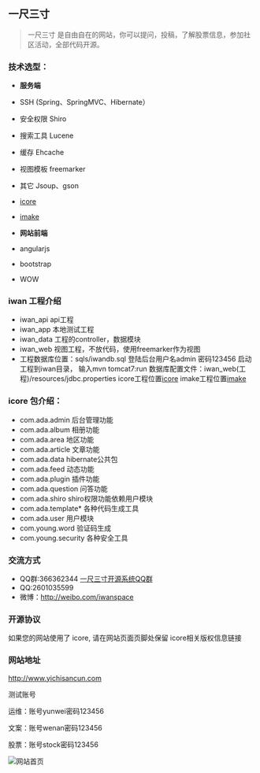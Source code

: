 ﻿## 一尺三寸

> 一尺三寸 是自由自在的网站，你可以提问，投稿，了解股票信息，参加社区活动，全部代码开源。


### 技术选型：

* **服务端**

* SSH (Spring、SpringMVC、Hibernate）
* 安全权限 Shiro
* 搜索工具 Lucene
* 缓存 Ehcache
* 视图模板 freemarker 
* 其它 Jsoup、gson
* [icore](http://git.oschina.net/cng1985/icore)
* [imake](http://git.oschina.net/yichisancun/imake)
* **网站前端**

* angularjs
* bootstrap
* WOW



### iwan 工程介绍

* iwan_api	api工程
* iwan_app	本地测试工程
* iwan_data	工程的controller，数据模块
* iwan_web	视图工程，不放代码，使用freemarker作为视图
* 工程数据库位置：sqls/iwandb.sql   登陆后台用户名admin  密码123456 启动工程到iwan目录，
输入mvn tomcat7:run 数据库配置文件：iwan_web(工程)/resources/jdbc.properties
icore工程位置[icore](http://git.oschina.net/cng1985/icore)
imake工程位置[imake](http://git.oschina.net/yichisancun/imake)

### icore 包介绍：


* com.ada.admin 后台管理功能
* com.ada.album 相册功能
* com.ada.area  地区功能
* com.ada.article 文章功能
* com.ada.data hibernate公共包
* com.ada.feed 动态功能
* com.ada.plugin 插件功能
* com.ada.question 问答功能
* com.ada.shiro shiro权限功能依赖用户模块
* com.ada.template* 各种代码生成工具
* com.ada.user 用户模块
* com.young.word 验证码生成
* com.young.security 各种安全工具

### 交流方式

* QQ群:366362344   [一尺三寸开源系统QQ群](http://jq.qq.com/?_wv=1027&k=2Kq3VgV)
* QQ:2601035599
* 微博：http://weibo.com/iwanspace

### 开源协议

如果您的网站使用了 icore, 请在网站页面页脚处保留 icore相关版权信息链接

### 网站地址
http://www.yichisancun.com

测试账号

运维：账号yunwei密码123456

文案：账号wenan密码123456

股票：账号stock密码123456

![网站首页](http://7xrn5v.com1.z0.glb.clouddn.com/1f70b77ab169a848b87b5de845737e4f "在这里输入图片标题")

